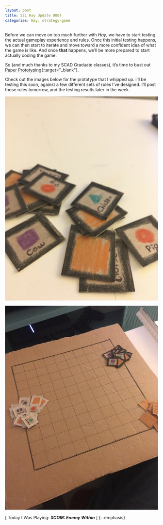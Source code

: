 ```yaml
---
layout: post
title: 521 Hay Update 0004
categories: Hay, strategy-game
---
```

Before we can move on too much further with *Hay*, we have to start testing the actual gameplay experience and rules.  Once this initial testing happens, we can then start to iterate and move toward a more confident idea of what the game is like.  And once **that** happens, we’ll be more prepared to start actually coding the game.

So (and much thanks to my SCAD Graduate classes), it’s time to bust out [Paper Prototyping](http://smile.amazon.com/dp/1558608702){:target="_blank"}.

Check out the images below for the prototype that I whipped up.  I’ll be testing this soon, against a few different sets of rules I’ve designed. I’ll post those rules tomorrow, and the testing results later in the week.

![HayUpdate0004_1](/img/games/521_Hay_Update_0004_1.jpg "HayUpdate0004_1")

![HayUpdate0004_2](/img/games/521_Hay_Update_0004_2.jpg "HayUpdate0004_2")

[ Today I Was Playing: ***XCOM: Enemy Within*** ]
{: .emphasis}